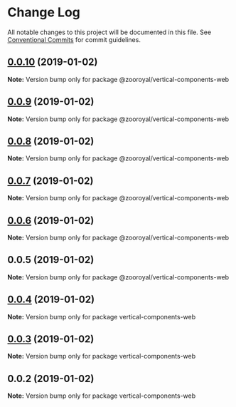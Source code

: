 # Change Log

All notable changes to this project will be documented in this file.
See [Conventional Commits](https://conventionalcommits.org) for commit guidelines.

## [0.0.10](https://github.com/mrmoree/VerticalComponents2/compare/@zooroyal/vertical-components-web@0.0.9...@zooroyal/vertical-components-web@0.0.10) (2019-01-02)

**Note:** Version bump only for package @zooroyal/vertical-components-web





## [0.0.9](https://github.com/mrmoree/VerticalComponents2/compare/@zooroyal/vertical-components-web@0.0.8...@zooroyal/vertical-components-web@0.0.9) (2019-01-02)

**Note:** Version bump only for package @zooroyal/vertical-components-web





## [0.0.8](https://github.com/mrmoree/VerticalComponents2/compare/@zooroyal/vertical-components-web@0.0.7...@zooroyal/vertical-components-web@0.0.8) (2019-01-02)

**Note:** Version bump only for package @zooroyal/vertical-components-web





## [0.0.7](https://github.com/mrmoree/VerticalComponents2/compare/@zooroyal/vertical-components-web@0.0.6...@zooroyal/vertical-components-web@0.0.7) (2019-01-02)

**Note:** Version bump only for package @zooroyal/vertical-components-web





## [0.0.6](https://github.com/mrmoree/VerticalComponents2/compare/@zooroyal/vertical-components-web@0.0.5...@zooroyal/vertical-components-web@0.0.6) (2019-01-02)

**Note:** Version bump only for package @zooroyal/vertical-components-web





## 0.0.5 (2019-01-02)

**Note:** Version bump only for package @zooroyal/vertical-components-web





## [0.0.4](https://github.com/mrmoree/VerticalComponents2/compare/vertical-components-web@0.0.3...vertical-components-web@0.0.4) (2019-01-02)

**Note:** Version bump only for package vertical-components-web





## [0.0.3](https://github.com/mrmoree/VerticalComponents2/compare/vertical-components-web@0.0.2...vertical-components-web@0.0.3) (2019-01-02)

**Note:** Version bump only for package vertical-components-web





## 0.0.2 (2019-01-02)

**Note:** Version bump only for package vertical-components-web
